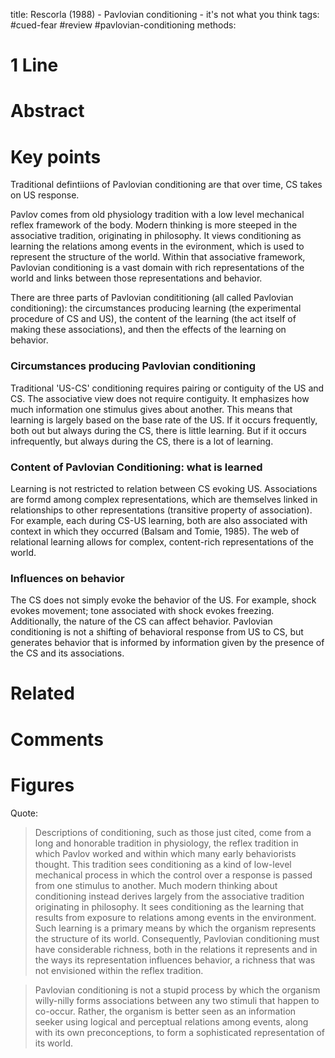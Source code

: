 title: Rescorla (1988) - Pavlovian conditioning - it's not what you think
tags: #cued-fear #review #pavlovian-conditioning
methods:

# 1 Line


# Abstract


# Key points
Traditional defintiions of Pavlovian conditioning are that over time, CS takes on US response. 

Pavlov comes from old physiology tradition with a low level mechanical reflex framework of the body. Modern thinking is more steeped in the associative tradition, originating in philosophy. It views conditioning as learning the relations among events in the evironment, which is used to represent the structure of the world. Within that associative framework, Pavlovian conditioning is a vast domain with rich representations of the world and links between those representations and behavior. 

There are three parts of Pavlovian condititioning (all called Pavlovian conditioning): the circumstances producing learning (the experimental procedure of CS and US), the content of the learning (the act itself of making these associations), and then the effects of the learning on behavior. 

### Circumstances producing Pavlovian conditioning 
Traditional 'US-CS' conditioning requires pairing or contiguity of the US and CS. The associative view does not require contiguity. It emphasizes how much information one stimulus gives about another. This means that learning is largely based on the base rate of the US. If it occurs frequently, both out but always during the CS, there is little learning. But if it occurs infrequently, but always during the CS, there is a lot of learning. 

### Content of Pavlovian Conditioning: what is learned 
Learning is not restricted to relation between CS evoking US. Associations are formd among complex representations, which are themselves linked in relationships to other representations (transitive property of association). For example, each during CS-US learning, both are also associated with context in which they occurred (Balsam and Tomie, 1985). The web of relational learning allows for complex, content-rich representations of the world. 

### Influences on behavior 
The CS does not simply evoke the behavior of the US. For example, shock evokes movement; tone associated with shock evokes freezing. Additionally, the nature of the CS can affect behavior. Pavlovian conditioning is not a shifting of behavioral response from US to CS, but generates behavior that is informed by information given by the presence of the CS and its associations.

# Related

# Comments

# Figures
Quote:
>Descriptions of conditioning, such as those just cited, come from a long and honorable tradition in physiology, the reflex tradition in which Pavlov worked and within which many early behaviorists thought. This tradition sees conditioning as a kind of low-level mechanical process in which the control over a response is passed from one stimulus to another. Much modern thinking about conditioning instead derives largely from the associative tradition originating in philosophy. It sees conditioning as the learning that results from exposure to relations among events in the environment. Such learning is a primary means by which the organism represents the structure of its world. Consequently, Pavlovian conditioning must have considerable richness, both in the relations it represents and in the ways its representation influences behavior, a richness that was not envisioned within the reflex tradition.

>Pavlovian conditioning is not a stupid process by which the organism willy-nilly forms associations between any two stimuli that happen to co-occur. Rather, the organism is better seen as an information seeker using logical and perceptual relations among events, along with its own preconceptions, to form a sophisticated representation of its world.